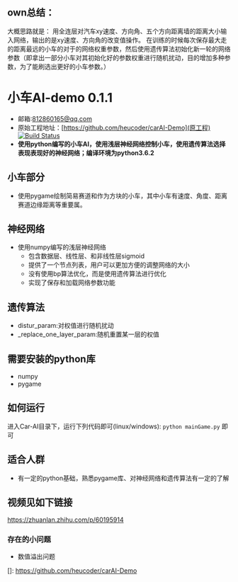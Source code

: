 ## own总结：
大概思路就是：
用全连层对汽车xy速度、方向角、五个方向距离墙的距离大小输入网络，输出的是xy速度、方向角的改变值操作。
在训练的时候每次保存最大走的距离最远的小车的对于的网络权重参数，然后使用遗传算法初始化新一轮的网络参数（即拿出一部分小车对其初始化好的参数权重进行随机扰动，目的增加多种参数，为了能刷选出更好的小车参数。）

# 小车AI-demo 0.1.1
- 邮箱:812860165@qq.com
- 原始工程地址：[https://github.com/heucoder/carAI-Demo](原工程)
[![Build Status](https://travis-ci.org/joemccann/dillinger.svg?branch=master)](https://travis-ci.org/joemccann/dillinger)
- **使用python编写的小车AI，使用浅层神经网络控制小车，使用遗传算法选择表现表现好的神经网络；编译环境为python3.6.2**
## 小车部分
- 使用pygame绘制简易赛道和作为方块的小车，其中小车有速度、角度、距离赛道边缘距离等重要属。
## 神经网络
- 使用numpy编写的浅层神经网络
    - 包含数据层、线性层、和非线性层sigmoid
    - 提供了一个节点列表，用户可以更加方便的调整网络的大小
    - 没有使用bp算法优化，而是使用遗传算法进行优化
    - 实现了保存和加载网络参数功能
## 遗传算法
- distur_param:对权值进行随机扰动
- _replace_one_layer_param:随机重置某一层的权值

## 需要安装的python库
- numpy
- pygame
## 如何运行

进入Car-AI目录下，运行下列代码即可(linux/windows):
```python mainGame.py```
即可
## 适合人群
- 有一定的python基础，熟悉pygame库、对神经网络和遗传算法有一定的了解
## 视频见如下链接
https://zhuanlan.zhihu.com/p/60195914
### 存在的小问题
- 数值溢出问题






[]: https://github.com/heucoder/carAI-Demo
